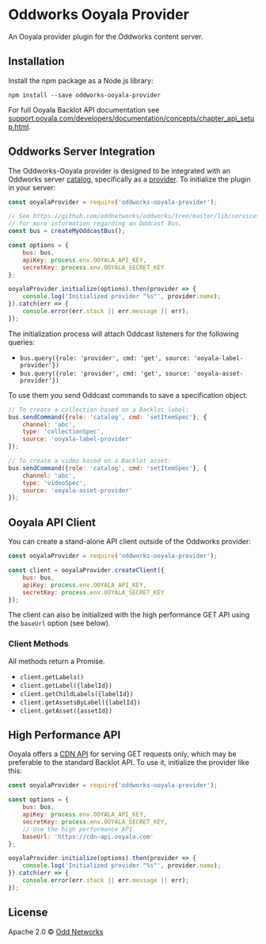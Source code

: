 # Oddworks Ooyala Provider

An Ooyala provider plugin for the Oddworks content server.

Installation
------------
Install the npm package as a Node.js library:

    npm install --save oddworks-ooyala-provider

For full Ooyala Backlot API documentation see [support.ooyala.com/developers/documentation/concepts/chapter_api_setup.html](http://support.ooyala.com/developers/documentation/concepts/chapter_api_setup.html).

Oddworks Server Integration
---------------------------
The Oddworks-Ooyala provider is designed to be integrated with an Oddworks server [catalog](https://github.com/oddnetworks/oddworks/tree/master/lib/services/catalog), specifically as a [provider](https://github.com/oddnetworks/oddworks/tree/master/lib/services/catalog#providers). To initialize the plugin in your server:

```JavaScript
const ooyalaProvider = require('oddworks-ooyala-provider');

// See https://github.com/oddnetworks/oddworks/tree/master/lib/services/catalog#patterns
// for more information regarding an Oddcast Bus.
const bus = createMyOddcastBus();

const options = {
    bus: bus,
    apiKey: process.env.OOYALA_API_KEY,
    secretKey: process.env.OOYALA_SECRET_KEY
};

ooyalaProvider.initialize(options).then(provider => {
    console.log('Initialized provider "%s"', provider.name);
}).catch(err => {
    console.error(err.stack || err.message || err);
});
```

The initialization process will attach Oddcast listeners for the following queries:

- `bus.query({role: 'provider', cmd: 'get', source: 'ooyala-label-provider'})`
- `bus.query({role: 'provider', cmd: 'get', source: 'ooyala-asset-provider'})`

To use them you send Oddcast commands to save a specification object:

```JavaScript
// To create a collection based on a Backlot label:
bus.sendCommand({role: 'catalog', cmd: 'setItemSpec'}, {
    channel: 'abc',
    type: 'collectionSpec',
    source: 'ooyala-label-provider'
});

// To create a video based on a Backlot asset:
bus.sendCommand({role: 'catalog', cmd: 'setItemSpec'}, {
    channel: 'abc',
    type: 'videoSpec',
    source: 'ooyala-asset-provider'
});
```

Ooyala API Client
-----------------
You can create a stand-alone API client outside of the Oddworks provider:

```JavaScript
const ooyalaProvider = require('oddworks-ooyala-provider');

const client = ooyalaProvider.createClient({
    bus: bus,
    apiKey: process.env.OOYALA_API_KEY,
    secretKey: process.env.OOYALA_SECRET_KEY
});
```

The client can also be initialized with the high performance GET API using the `baseUrl` option (see below).

### Client Methods
All methods return a Promise.

- `client.getLabels()`
- `client.getLabel({labelId})`
- `client.getChildLabels({labelId})`
- `client.getAssetsByLabel({labelId})`
- `client.getAsset({assetId})`

High Performance API
--------------------
Ooyala offers a [CDN API](http://support.ooyala.com/developers/documentation/concepts/api_high_performance.html) for serving GET requests only, which may be preferable to the standard Backlot API. To use it, initialize the provider like this:

```JavaScript
const ooyalaProvider = require('oddworks-ooyala-provider');

const options = {
    bus: bus,
    apiKey: process.env.OOYALA_API_KEY,
    secretKey: process.env.OOYALA_SECRET_KEY,
    // Use the high performance API
    baseUrl: 'https://cdn-api.ooyala.com'
};

ooyalaProvider.initialize(options).then(provider => {
    console.log('Initialized provider "%s"', provider.name);
}).catch(err => {
    console.error(err.stack || err.message || err);
});
```

License
-------
Apache 2.0 © [Odd Networks](http://oddnetworks.com)
